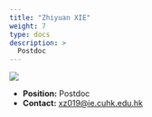 ```yaml
---
title: "Zhiyuan XIE"
weight: 7
type: docs
description: >
  Postdoc
---
```


<div class="member-photo-frame wk-desk-4 wk-ipadp-4 wk-mobile-12 wk-tab-12">
    <div class=".member-photo-image">
     <img src="/images/members/XIE-Zhiyuan.jpg">
    </div>
</div>

 - **Position:** Postdoc
 - **Contact:** [xz019@ie.cuhk.edu.hk](xz019@ie.cuhk.edu.hk)